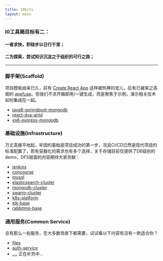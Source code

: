 ```yaml
---
title: I0kits
layout: main
---
```


### I0工具箱目标有二：
#### 一者求快，积硅步以日行千里；
#### 二为探索，尝试知识沉淀之于组织的可行之路；
---------------------
### 脚手架(Scaffold)
项目模板由来已久，前有 [Create React App](https://github.com/facebookincubator/create-react-app) 这样被热捧的宠儿，后有已被束之高阁的 [appfuse](http://appfuse.org/)。但我们不求开箱即用/一键生成，而是聚焦于示例，演示相关技术如何集成在一起。
* [java8-springboot-mongodb](https://github.com/I0kits/java8-springboot-mongodb)
* [react-dva-antd](https://gitlab.com/dev-kits/react-project-template)
* [es6-express-mongodb](https://gitlab.com/dev-kits/node-project-template)


### 基础设施(Infrastructure)
万丈高楼平地起，牢固的基础是项目成功的第一步，况且CI/CD已然是现代项目的标准配置了，若有容器化的需求也有多个选择，关于存储目前仅提供了DB级别的demo，DFS层面的内容期待大家贡献：
* [jenkins](http://www.baidu.com)
* [concourse](https://concourse.ci/)
* [mysql](https://github.com/I0kits/mysqld)
* [elasticsearch-cluster](https://github.com/I0kits/elk-cluster)
* [mongodb-cluster](https://gitlab.com/dev-kits/mongodb)
* [swarm-cluster](https://github.com/I0kits/swarm)
* [k8s-platform](https://github.com/diannaowa/ansible-kubernetes)
* [elk-base](https://github.com/I0kits/elk-base)
* [rabbitmq-base](https://gitlab.com/dev-kits/rabbitmq-base)

### 通用服务(Common Service)
总有那么一些服务，在大多数场景下都需要，试试看以下内容有没有一款适合你？
* [files](https://github.com/I0kits/files)
* [auth-service](https://github.com/I0kits/auth-service)
* [....](https://github.com/I0kits/...)
正在补充中...
